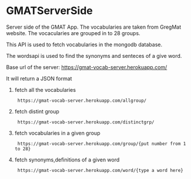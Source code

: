 # GMATServerSide
Server side of the GMAT App. The vocabularies are taken from GregMat website.
The vocacularies are grouped in to 28 groups.

This API is used to fetch vocabularies in the mongodb database. 

The wordsapi is used to find the synonyms and senteces of a give word.

Base url of the server: https://gmat-vocab-server.herokuapp.com/

It will return a JSON format

1. fetch all the vocabularies

        https://gmat-vocab-server.herokuapp.com/allgroup/
    
    
2. fetch distint group
    
        https://gmat-vocab-server.herokuapp.com/distinctgrp/
    

3. fetch vocabularies in a given group
        
        https://gmat-vocab-server.herokuapp.com/group/{put number from 1 to 28}
    
    
4. fetch synonyms,definitions of a given word
        
        https://gmat-vocab-server.herokuapp.com/word/{type a word here}
    

